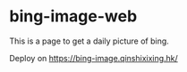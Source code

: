 # bing-image-web
This is a page to get a daily picture of bing.

Deploy on https://bing-image.qinshixixing.hk/

